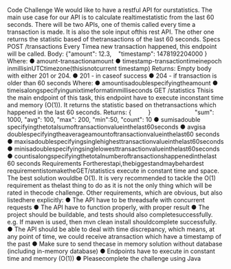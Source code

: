 Code​ ​Challenge
We​ ​would​ ​like​ ​to​ ​have​ ​a​ ​restful​ ​API​ ​for​ ​our​ ​statistics.​ ​The​ ​main​ ​use​ ​case​ ​for​ ​our​ ​API​ ​is​ ​to calculate​ ​realtime​ ​statistic​ ​from​ ​the​ ​last​ ​60​ ​seconds.​ ​There​ ​will​ ​be​ ​two​ ​APIs,​ ​one​ ​of​ ​them​ ​is called​ ​every​ ​time​ ​a​ ​transaction​ ​is​ ​made.​ ​It​ ​is​ ​also​ ​the​ ​sole​ ​input​ ​of​ ​this​ ​rest​ ​API.​ ​The​ ​other​ ​one returns​ ​the​ ​statistic​ ​based​ ​of​ ​the​ ​transactions​ ​of​ ​the​ ​last​ ​60​ ​seconds.
Specs
POST​ ​/transactions
Every​ ​Time​ ​a​ ​new​ ​transaction​ ​happened,​ ​this​ ​endpoint​ ​will​ ​be​ ​called. Body:
{
​​​​​​​​​​​​​"amount":​ ​12.3,
​ ​​ ​​ ​"timestamp":​ ​1478192204000 }
Where:
● amount​​​​-​​​transaction​​amount
● timestamp​​​-​​​transaction​​time​​in​​epoch​​in​​millis​​in​​UTC​​time​​zone​​(this​​is​​not​​current
timestamp)
Returns:​ ​Empty​ ​body​ ​with​ ​either​ ​201​ ​or​ ​204.
● 201​ ​-​ ​in​ ​case​ ​of​ ​success
● 204​ ​-​ ​if​ ​transaction​ ​is​ ​older​ ​than​ ​60​ ​seconds
Where:
● amount​​​is​​a​​double​​specifying​​the​​amount
● time​​​​is​​a​​long​​specifying​​unix​​time​​format​​in​​milliseconds GET​ ​/statistics
This​ ​is​ ​the​ ​main​ ​endpoint​ ​of​ ​this​ ​task,​ ​this​ ​endpoint​ ​have​ ​to​ ​execute​ ​in​ ​constant​ ​time​ ​and memory​ ​(O(1)).​ ​It​ ​returns​ ​the​ ​statistic​ ​based​ ​on​ ​the​ ​transactions​ ​which​ ​happened​ ​in​ ​the​ ​last​ ​60 seconds.
Returns:
{
​ ​​ ​ ​​ ​ ​​ ​ ​​ ​ ​​ }
 ​​ ​​ ​​ ​​ ​​ ​​ ​​ ​​ ​​ ​​ ​​ ​​ ​​ ​​ ​​ ​​ ​​ ​​ ​​ ​​ ​​ ​​ ​​ ​​ ​​
​"sum":​ ​1000, ​"avg":​ ​100, ​"max":​ ​200, ​"min":​ ​50, ​"count":​ ​10
● sum​​​​is​​a​​double​​specifying​​the​​total​​sum​​of​​transaction​​value​​in​​the​​last​​60​​seconds ● avg​​​​is​​a​​double​​specifying​​the​​average​​amount​​of​​transaction​​value​​in​​the​​last​​60
seconds
● max​​​​is​​a​​double​​specifying​​single​​highest​​transaction​​value​​in​​the​​last​​60​​seconds
● min​​​​is​​a​​double​​specifying​​single​​lowest​​transaction​​value​​in​​the​​last​​60​​seconds
● count​​​​is​​a​​long​​specifying​​the​​total​​number​​of​​transactions​​happened​​in​​the​​last​​60
seconds
Requirements
For​​the​​rest​​api,​​the​​biggest​​and​​maybe​​hardest​​requirement​​is​​to​​make​​the​​​​GET​ ​/statistics execute​ ​in​ ​constant​ ​time​ ​and​ ​space.​ ​The​ ​best​ ​solution​ ​would​ ​be​ ​O(1).​ ​It​ ​is​ ​very​ ​recommended​ ​to tackle​ ​the​ ​O(1)​ ​requirement​ ​as​ ​the​ ​last​ ​thing​ ​to​ ​do​ ​as​ ​it​ ​is​ ​not​ ​the​ ​only​ ​thing​ ​which​ ​will​ ​be​ ​rated​ ​in the​ ​code​ ​challenge.
Other​ ​requirements,​ ​which​ ​are​ ​obvious,​ ​but​ ​also​ ​listed​ ​here​ ​explicitly:
● The​ ​API​ ​have​ ​to​ ​be​ ​threadsafe​ ​with​ ​concurrent​ ​requests
● The​ ​API​ ​have​ ​to​ ​function​ ​properly,​ ​with​ ​proper​ ​result
● The​ ​project​ ​should​ ​be​ ​buildable,​ ​and​ ​tests​ ​should​ ​also​ ​complete​ ​successfully.​ ​e.g.​ ​If
maven​ ​is​ ​used,​ ​then​ ​mvn​ ​clean​ ​install​ ​should​ ​complete​ ​successfully.
● The API should be able to deal with time discrepancy, which means, at any point of time,
we​ ​could​ ​receive​ ​a​ ​transaction​ ​which​ ​have​ ​a​ ​timestamp​ ​of​ ​the​ ​past
● Make​ ​sure​ ​to​ ​send​ ​the​ ​case​ ​in​ ​memory​ ​solution​ ​without​ ​database​ ​(including​ ​in-memory
database)
● Endpoints​ ​have​ ​to​ ​execute​ ​in​ ​constant​ ​time​ ​and​ ​memory​ ​(O(1))
● Please​ ​complete​ ​the​ ​challenge​ ​using​ ​Java
